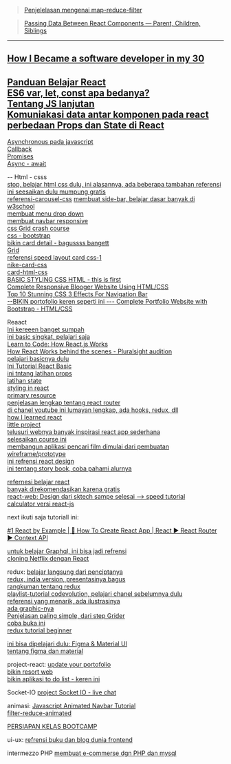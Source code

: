 > [Penjelelasan mengenai map-reduce-filter](https://www.freecodecamp.org/news/javascript-map-reduce-and-filter-explained-with-examples/)

> [Passing Data Between React Components — Parent, Children, Siblings](https://towardsdatascience.com/passing-data-between-react-components-parent-children-siblings-a64f89e24ecf)

---
[How I Became a software developer in my 30](https://blog.usejournal.com/how-i-became-a-software-developer-in-my-30s-without-a-tech-degree-or-any-relevant-work-experience-8110db355264)
---
[Panduan Belajar React](https://medium.com/coderupa/mau-belajar-react-di-2018-7e751b00af9c)<br>
[ES6 var, let, const apa bedanya?](https://medium.com/coderupa/es6-var-let-const-apa-bedanya-1cd4daaee9f0)<br>
[Tentang JS lanjutan](https://medium.com/coderupa/tagged/react)<br>
[Komuniakasi data antar komponen pada react](https://medium.com/coderupa/komunikasi-data-antar-component-react-554c8834a3c1)<br>
[perbedaan Props dan State di React](https://medium.com/coderupa/react-prop-state-apa-bedanya-7ee61df8257f)<br>
---
[Asynchronous pada javascript](https://medium.com/coderupa/panduan-komplit-asynchronous-programming-pada-javascript-part-1-fca22279c056)<br>
[Callback](https://medium.com/coderupa/panduan-komplit-asynchronous-programming-pada-javascript-part-2-callback-3a717df6cfdf)<br>
[Promises](https://medium.com/coderupa/panduan-komplit-asynchronous-programming-pada-javascript-part-3-promise-819ce5d8b3c)<br>
[Async - await](https://medium.com/coderupa/panduan-komplit-asynchronous-programming-pada-javascript-part-4-async-await-fc504c344238)<br>

--
Html - csss <br>
[stop, belajar html css dulu, ini alasannya, ada beberapa tambahan referensi](https://www.freecodecamp.org/news/put-down-the-javascript-learn-html-css/)<br>
[ini seesaikan dulu mumpung gratis](https://www.udemy.com/course/build-responsive-website-designs-with-html5-and-css/)<br>
[referensi-carousel-css](https://www.youtube.com/watch?v=9bkGcXjVsUo&list=PLXnlmTyiLYEr0moZvjJRlYs5-e8i7EwxX&index=2)
[membuat side-bar, belajar dasar banyak di w3school](https://www.w3schools.com/w3css/w3css_sidebar.asp)<br>
[membuat menu drop down](https://www.youtube.com/watch?v=wHFflWvii3M)<br>
[membuat navbar responsive](https://www.youtube.com/watch?v=gXkqy0b4M5g)<br>
[css Grid crash course](https://www.youtube.com/watch?v=jV8B24rSN5o)<br>
[css - bootstrap](https://www.youtube.com/watch?time_continue=9791&v=RyTRgQ7k6QE)<br>
[bikin card detail - bagussss bangett](https://www.youtube.com/watch?v=7hDklEEnP1I)<br>
[Grid](https://www.freecodecamp.org/news/how-to-create-an-image-gallery-with-css-grid-e0f0fd666a5c/)<br>
[referensi speed layout card css-1](https://www.youtube.com/watch?v=R68DCmeaLqg)<br>
[nike-card-css](https://www.youtube.com/watch?v=jYAmKNOJ4Ck)<br>
[card-html-css](https://www.youtube.com/watch?v=4o5n4NjQmnM)<br>
[BASIC STYLING CSS HTML - this is first](https://www.youtube.com/watch?v=RHj5bdrfCr8&feature=youtu.be)<br>
[Complete Responsive Blooger Website Using HTML/CSS](https://www.youtube.com/watch?v=CrSC1ZA9j0M&t=1392s)<br>
[Top 10 Stunning CSS 3 Effects For Navigation Bar](https://www.youtube.com/watch?v=kAGkAJDLYGY)<br>
[--BIKIN portofolio keren seperti ini --- Complete Portfolio Website with Bootstrap - HTML/CSS](https://www.youtube.com/watch?v=dgKSqz3it50)<br>

Reaact <br>
[Ini kereeen banget sumpah](https://designcode.io/courses)<br>
[ini basic singkat, pelajari saja](https://www.youtube.com/watch?v=QqLkkBKVDyM)<br>
[Learn to Code: How React.js Works](https://www.youtube.com/watch?v=mLMfx8BEt8g)<br>
[How React Works behind the scenes - Pluralsight audition](https://www.youtube.com/watch?v=gApwC9Ek9yo)<br>
[pelajari basicnya dulu](https://www.youtube.com/watch?v=hdI2bqOjy3c)<br>
[Ini Tutorial React Basic](https://scrimba.com/g/glearnreact)<br>
[ini tntang latihan props](https://www.freecodecamp.org/news/how-to-develop-your-react-superpowers-with-the-render-props-pattern-b74e68c6d053/)<br>
[latihan state](https://www.freecodecamp.org/news/get-pro-with-react-setstate-in-10-minutes-d38251d1c781/)<br>
[styling in react](https://www.kirupa.com/react/styling_in_react.htm)<br>
[primary resource](https://reactjs.id/)<br>
[penjelasan lengkap tentang react router](https://afrijaldzuhri.com/belajar-routing-dalam-react/)<br>
[di chanel youtube ini lumayan lengkap, ada hooks, redux, dll](https://www.youtube.com/channel/UC80PWRj_ZU8Zu0HSMNVwKWw)<br>
[how I learned react](https://daveceddia.com/how-i-learned-react/?ck_subscriber_id=361789605)<br>
[little project](https://www.golangprograms.com/react-js-projects-for-beginners.html)<br>
[telusuri webnya banyak inspirasi react app sederhana](https://anakbit.com/contoh-react-js)<br>
[selesaikan course ini](https://ihatetomatoes.net/courses/)<br>
[membangun aplikasi pencari film dimulai dari pembuatan wireframe/prototype](https://www.youtube.com/watch?v=Mg7Ma5i8NgM&list=PLqGj3iMvMa4LFqyGab_aR7M0zfQm2KTuX&index=1)<br>
[ini refrensi react design](https://www.youtube.com/watch?v=TxLjRV2rMgo&list=PLTiL2VdJfAbKzUW58vFbuDjawskcadF6q&index=7)<br>
[ini tentang story book, coba pahami alurnya](https://www.learnstorybook.com/intro-to-storybook/react/en/get-started/)<br>


[refernesi belajar react](https://medium.com/coderupa/mau-belajar-react-di-2018-7e751b00af9c)<br>
[banyak direkomendasikan karena gratis](https://egghead.io/courses/the-beginner-s-guide-to-react)<br>
[react-web: Design dari sktech sampe selesai --> speed tutorial](https://www.youtube.com/watch?v=Mh8HXILuiJE)<br>
[calculator versi react-js](https://www.youtube.com/watch?v=KNiETJ3Gbwg)<br>

next ikuti saja tutoriall ini:

[ #1 React by Example | 🔨 How To Create React App | React ▶ React Router ▶ Context API](https://www.youtube.com/watch?v=n6hZheHIArQ)

[untuk belajar Graphql, ini bisa jadi refrensi](https://www.howtographql.com/)<br>
[cloning Netflix dengan React](https://www.youtube.com/watch?v=bFKKi3pMrL4)<br>


redux:
[belajar langsung dari penciptanya](https://egghead.io/courses/getting-started-with-redux)<br>
[redux, india version, presentasinya bagus](https://www.youtube.com/watch?v=tOtGnCBXU3U)<br>
[rangkuman tentang redux](https://www.freecodecamp.org/news/redux-get-the-ball-rolling-in-10min-9d9551ff4b3c/)<br>
[playlist-tutorial codevolution, pelajari chanel sebelumnya dulu](https://www.youtube.com/watch?v=9boMnm5X9ak&list=PLC3y8-rFHvwheJHvseC3I0HuYI2f46oAK)<br>
[referensi yang menarik, ada ilustrasinya](https://www.freecodecamp.org/news/how-to-connect-react-to-redux-a-diagrammatic-guide-d2687c14750a/)<br>
[ada graphic-nya](https://medium.com/@javascript_7596/react-redux-concept-workflow-cheatsheet-be00e3ffa853)<br>
[Penjelasan paling simple, dari step Grider](https://www.youtube.com/watch?v=3sjMRS1gJys)<br>
[coba buka ini](https://www.freecodecamp.org/news/redux-in-24-lines-of-code/)<br>
[redux tutorial beginner](https://www.freecodecamp.org/news/understanding-redux-the-worlds-easiest-guide-to-beginning-redux-c695f45546f6/)<br>

[ini bisa dipelajari dulu: Figma & Material UI](https://www.youtube.com/watch?v=6CARDnUXmp8)<br>
[tentang figma dan material](https://www.youtube.com/watch?v=6CARDnUXmp8)<br>

project-react:
[update your portofolio](https://www.freecodecamp.org/news/portfolio-app-using-react-618814e35843/)<br>
[bikin resort web](https://www.youtube.com/watch?v=LXJOvkVYQqA)<br>
[bikin aplikasi to do list - keren ini](https://www.youtube.com/watch?v=hT3j87FMR6M)<br>

Socket-IO
[project Socket IO - live chat](https://www.youtube.com/watch?v=ZwFA3YMfkoc)<br>

animasi:
[Javascript Animated Navbar Tutorial](https://www.youtube.com/watch?v=RLc8NB2JyxE)<br>
[filter-reduce-animated](https://medium.com/@js_tut/map-filter-and-reduce-animated-7fe391a35a47)


[PERSIAPAN KELAS BOOTCAMP](https://www.freecodecamp.org/news/the-ultimate-bootcamp-primer/)<br>

ui-ux:
[refrensi buku dan blog dunia frontend](https://bradfrost.com/blog/post/frontend-design-react-and-a-bridge-over-the-great-divide/)<br>

intermezzo PHP
[membuat e-commerse dgn PHP dan mysql](https://www.youtube.com/watch?v=T8LI-lPL9jI&feature=youtu.be&fbclid=IwAR2U2Jqebyp5zg9P7IWo6kas5AtuOn4vza7TNoi0vCIMZHMwprEa0YufXuY)<br>
